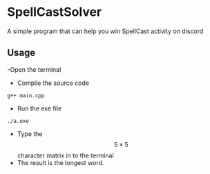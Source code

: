 # SpellCastSolver
A simple program that can help you win SpellCast activity on discord

## Usage
-Open the terminal
- Compile the source code
```
g++ main.cpp
```
- Run the exe file
```
./a.exe
```
- Type the $$5\times 5$$ character matrix in to the terminal
- The result is the longest word.